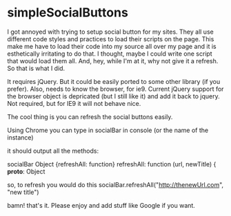 simpleSocialButtons
===================

I got annoyed with trying to setup social button for my sites. 
They all use different code styles and practices to load their scripts on the page. This make me have to load
their code into my source all over my page and it is esthetically irritating to do that. I thought, maybe I could
write one script that would load them all. And, hey, while I'm at it, why not give it a refresh. So that is what I 
did. 

It requires jQuery. But it could be easily ported to some other library (if you prefer). 
Also, needs to know the browser, for ie9. Current jQuery support for the browser object is depricated (but I still
like it) and add it back to jquery. Not required, but for IE9 it will not behave nice.

The cool thing is you can refresh the social buttons easily.

Using Chrome you can type in socialBar in console (or the name of the instance)

it should output all the methods:

socialBar
Object {refreshAll: function}
refreshAll: function (url, newTitle) {
__proto__: Object

so, to refresh you would do this socialBar.refreshAll("http://thenewUrl.com", "new title")

bamn! that's it. Please enjoy and add stuff like Google if you want.
